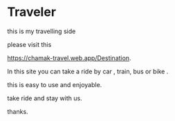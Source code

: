 
# Traveler 

this is my travelling side

please visit this 

 https://chamak-travel.web.app/Destination. 

 In this site you can take a ride by car , train, bus or bike .

 this is easy to use and enjoyable.

 take ride and stay with us.

 thanks.